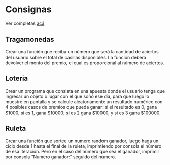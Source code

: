 # Consignas

Ver completas [acá](https://drive.google.com/file/d/14R2xG3tQDXBE030maxNgmTAgK57QTc46/view)

## Tragamonedas

Crear una función que reciba un número que será la cantidad de aciertos del
usuario sobre el total de casillas disponibles. La función deberá devolver el
monto del premio, el cual es proporcional al número de aciertos.

## Loteria

Crear un programa que consista en una apuesta donde el usuario tenga que
ingresar un objeto o lugar con el que soñó ese día, para que luego lo muestre
en pantalla y se calcule aleatoriamente un resultado numérico con 4 posibles
casos de premios que pueda ganar: si el resultado es 0, gana $1000, si es 1,
gana $10000; si es 2 gana $10000, y si es 3 gana $100000.

## Ruleta

Crear una función que sortee un numero random ganador, luego haga un ciclo
desde 1 hasta el final de la ruleta, imprimiendo por consola el número de esa
iteración. Pero en el caso del número que sea el ganador, imprimir por consola
“Numero ganador:” seguido del número.